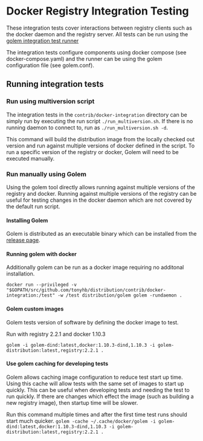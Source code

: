 # Docker Registry Integration Testing

These integration tests cover interactions between registry clients such as
the docker daemon and the registry server. All tests can be run using the
[golem integration test runner](https://github.com/docker/golem)

The integration tests configure components using docker compose
(see docker-compose.yaml) and the runner can be using the golem
configuration file (see golem.conf).

## Running integration tests

### Run using multiversion script

The integration tests in the `contrib/docker-integration` directory can be simply
run by executing the run script `./run_multiversion.sh`. If there is no running
daemon to connect to, run as `./run_multiversion.sh -d`.

This command will build the distribution image from the locally checked out
version and run against multiple versions of docker defined in the script. To
run a specific version of the registry or docker, Golem will need to be
executed manually.

### Run manually using Golem

Using the golem tool directly allows running against multiple versions of
the registry and docker. Running against multiple versions of the registry
can be useful for testing changes in the docker daemon which are not
covered by the default run script.

#### Installing Golem

Golem is distributed as an executable binary which can be installed from
the [release page](https://github.com/docker/golem/releases/tag/v0.1).

#### Running golem with docker

Additionally golem can be run as a docker image requiring no additonal
installation.

`docker run --privileged -v "$GOPATH/src/github.com/tonyhb/distribution/contrib/docker-integration:/test" -w /test distribution/golem golem -rundaemon .`

#### Golem custom images

Golem tests version of software by defining the docker image to test.

Run with registry 2.2.1 and docker 1.10.3

`golem -i golem-dind:latest,docker:1.10.3-dind,1.10.3 -i golem-distribution:latest,registry:2.2.1 .`


#### Use golem caching for developing tests

Golem allows caching image configuration to reduce test start up time.
Using this cache will allow tests with the same set of images to start
up quickly. This can be useful when developing tests and needing the
test to run quickly. If there are changes which effect the image (such as
building a new registry image), then startup time will be slower.

Run this command multiple times and after the first time test runs
should start much quicker.
`golem -cache ~/.cache/docker/golem -i golem-dind:latest,docker:1.10.3-dind,1.10.3 -i golem-distribution:latest,registry:2.2.1 .`

